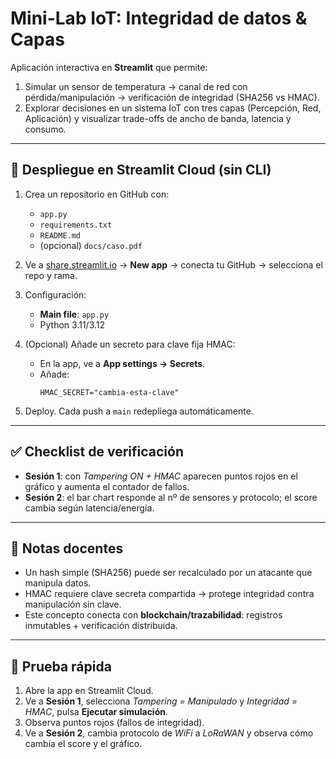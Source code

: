# Mini-Lab IoT: Integridad de datos & Capas

Aplicación interactiva en **Streamlit** que permite:
1. Simular un sensor de temperatura → canal de red con pérdida/manipulación → verificación de integridad (SHA256 vs HMAC).
2. Explorar decisiones en un sistema IoT con tres capas (Percepción, Red, Aplicación) y visualizar trade-offs de ancho de banda, latencia y consumo.

---

## 🚀 Despliegue en Streamlit Cloud (sin CLI)

1. Crea un repositorio en GitHub con:
   - `app.py`
   - `requirements.txt`
   - `README.md`
   - (opcional) `docs/caso.pdf`

2. Ve a [share.streamlit.io](https://share.streamlit.io) → **New app** → conecta tu GitHub → selecciona el repo y rama.

3. Configuración:
   - **Main file**: `app.py`
   - Python 3.11/3.12

4. (Opcional) Añade un secreto para clave fija HMAC:
   - En la app, ve a **App settings → Secrets**.
   - Añade:
     ```
     HMAC_SECRET="cambia-esta-clave"
     ```

5. Deploy. Cada push a `main` redepliega automáticamente.

---

## ✅ Checklist de verificación

- **Sesión 1**: con *Tampering ON + HMAC* aparecen puntos rojos en el gráfico y aumenta el contador de fallos.
- **Sesión 2**: el bar chart responde al nº de sensores y protocolo; el score cambia según latencia/energía.

---

## 📝 Notas docentes

- Un hash simple (SHA256) puede ser recalculado por un atacante que manipula datos.
- HMAC requiere clave secreta compartida → protege integridad contra manipulación sin clave.
- Este concepto conecta con **blockchain/trazabilidad**: registros inmutables + verificación distribuida.

---

## 🔎 Prueba rápida

1. Abre la app en Streamlit Cloud.
2. Ve a **Sesión 1**, selecciona *Tampering = Manipulado* y *Integridad = HMAC*, pulsa **Ejecutar simulación**.
3. Observa puntos rojos (fallos de integridad).
4. Ve a **Sesión 2**, cambia protocolo de *WiFi* a *LoRaWAN* y observa cómo cambia el score y el gráfico.
